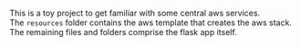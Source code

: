 This is a toy project to get familiar with some central aws services. </br>
The <code>resources</code> folder contains the aws template that creates the aws stack.</br>
The remaining files and folders comprise the flask app itself.
